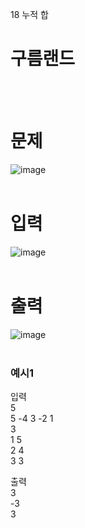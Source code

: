 18 누적 합
# 구름랜드
<br>
<br>

# 문제
![image](https://github.com/user-attachments/assets/3fc54029-ad93-4d03-9b9d-f4a538c1e844)  
<br>

# 입력  
![image](https://github.com/user-attachments/assets/a6200ae1-3745-47b9-9b98-afd30c5bfa16)  
<br>

# 출력  
![image](https://github.com/user-attachments/assets/0551505e-137a-408b-b65f-40810dc067e9)  
<br>

### 예시1
입력  
5  
5 -4 3 -2 1  
3  
1 5  
2 4  
3 3  

출력  
3  
-3  
3  
<br>
